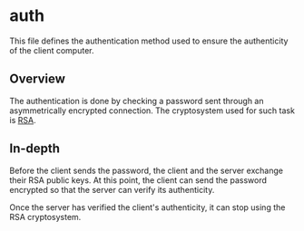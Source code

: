 # auth

This file defines the authentication method used to ensure the authenticity of
the client computer.

## Overview

The authentication is done by checking a password sent through an asymmetrically
encrypted connection. The cryptosystem used for such task is
[RSA](https://en.wikipedia.org/wiki/RSA_(cryptosystem)).

## In-depth

Before the client sends the password, the client and the server exchange their
RSA public keys. At this point, the client can send the password encrypted so
that the server can verify its authenticity.

Once the server has verified the client's authenticity, it can stop using the
RSA cryptosystem.
